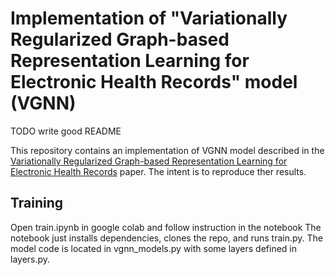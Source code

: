 # Implementation of "Variationally Regularized Graph-based Representation Learning for Electronic Health Records" model (VGNN)

TODO write good README

This repository contains an implementation of VGNN model described in the [Variationally Regularized Graph-based Representation Learning for Electronic Health Records](https://arxiv.org/abs/1912.03761) paper.
The intent is to reproduce ther results.

## Training
Open train.ipynb in google colab and follow instruction in the notebook
The notebook just installs dependencies, clones the repo, and runs train.py. The model code is located in vgnn_models.py with some layers defined in layers.py.

